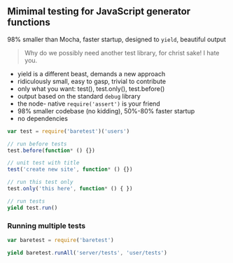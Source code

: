 
## Mimimal testing for JavaScript generator functions
98% smaller than Mocha, faster startup, designed to `yield`, beautiful output

> Why do we possibly need another test library, for christ sake! I hate you.


- yield is a different beast, demands a new approach
- ridiculously small, easy to gasp, trivial to contribute
- only what you want: test(), test.only(), test.before()
- output based on the standard `debug` library
- the node- native `require('assert')` is your friend
- 98% smaller codebase (no kidding), 50%-80% faster startup
- no dependencies



``` javascript
var test = require('baretest')('users')

// run before tests
test.before(function* () {})

// unit test with title
test('create new site', function* () {})

// run this test only
test.only('this here', function* () { })

// run tests
yield test.run()
```


### Running multiple tests

``` javascript
var baretest = require('baretest')

yield baretest.runAll('server/tests', 'user/tests')
```
